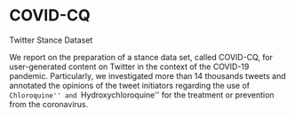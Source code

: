 # COVID-CQ
Twitter Stance Dataset

We report on the preparation of a stance data set, called COVID-CQ, for user-generated content on Twitter in the context of the COVID-19 pandemic. Particularly, we investigated more than 14 thousands tweets and annotated the opinions of the tweet initiators regarding the use of ``Chloroquine'' and ``Hydroxychloroquine'' for the treatment or prevention from the coronavirus.
